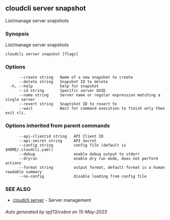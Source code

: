 ## cloudcli server snapshot

List/manage server snapshots

### Synopsis

List/manage server snapshots

```
cloudcli server snapshot [flags]
```

### Options

```
      --create string   Name of a new snapshot to create
      --delete string   Snapshot ID to delete
  -h, --help            help for snapshot
      --id string       Specific server UUID
      --name string     Server name or regular expression matching a single server
      --revert string   Snaptshot ID to revert to
      --wait            Wait for command execution to finish only then exit cli.
```

### Options inherited from parent commands

```
      --api-clientid string   API Client ID
      --api-secret string     API Secret
      --config string         config file (default is $HOME/.cloudcli.yaml)
      --debug                 enable debug output to stderr
      --dryrun                enable dry run mode, does not perform actions
      --format string         output format, default format is a human readable summary
      --no-config             disable loading from config file
```

### SEE ALSO

* [cloudcli server](cloudcli_server.md)	 - Server management

###### Auto generated by spf13/cobra on 15-May-2023
